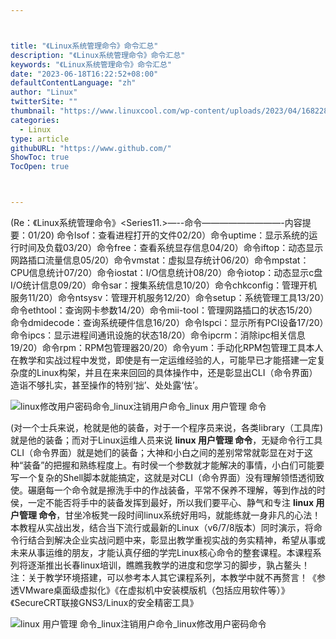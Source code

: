 ```yaml
---



title: "《Linux系统管理命令》命令汇总"
description: "《Linux系统管理命令》命令汇总"
keywords: "《Linux系统管理命令》命令汇总"
date: "2023-06-18T16:22:52+08:00"
defaultContentLanguage: "zh"
author: "Linux"
twitterSite: ""
thumbnail: "https://www.linuxcool.com/wp-content/uploads/2023/04/1682280760531_0.jpg"
categories:
  - Linux
type: article
githubURL: "https://www.github.com/"
ShowToc: true
TocOpen: true



---
```


(Re：《Linux系统管理命令》<Series11.>—--命令—————————-内容提要：01/20) 命令lsof：查看进程打开的文件02/20）命令uptime：显示系统的运行时间及负载03/20）命令free：查看系统显存信息04/20）命令iftop：动态显示网路插口流量信息05/20）命令vmstat：虚拟显存统计06/20）命令mpstat：CPU信息统计07/20）命令iostat：I/O信息统计08/20）命令iotop：动态显示c盘I/O统计信息09/20）命令sar：搜集系统信息10/20）命令chkconfig：管理开机服务11/20）命令ntsysv：管理开机服务12/20）命令setup：系统管理工具13/20）命令ethtool：查询网卡参数14/20）命令mii-tool：管理网路插口的状态15/20）命令dmidecode：查询系统硬件信息16/20）命令lspci：显示所有PCI设备17/20）命令ipcs：显示进程间通讯设施的状态18/20）命令ipcrm：消除ipc相关信息19/20）命令rpm：RPM包管理器20/20）命令yum：手动化RPM包管理工具本人在教学和实战过程中发觉，即使是有一定运维经验的人，可能早已才能搭建一定复杂度的Linux构架，并且在来来回回的具体操作中，还是彰显出CLI（命令界面）造诣不够扎实，甚至操作的特别‘拙’、处处露‘怯’。

![linux修改用户密码命令_linux注销用户命令_linux 用户管理 命令](https://www.linuxcool.com/wp-content/uploads/2023/04/1682280760531_0.jpg)

(对一个士兵来说，枪就是他的装备，对于一个程序员来说，各类library（工具库) 就是他的装备；而对于Linux运维人员来说 **linux 用户管理 命令**，无疑命令行工具CLI（命令界面）就是她们的装备；大神和小白之间的差别常常就彰显在对于这种“装备”的把握和熟练程度上。有时侯一个参数就才能解决的事情，小白们可能要写一个复杂的Shell脚本就能搞定，这就是对CLI（命令界面）没有理解领悟透彻致使。碾磨每一个命令就是擦洗手中的作战装备，平常不保养不理解，等到作战的时侯，一定不能否将手中的装备发挥到最好，所以我们要平心、静气和专注 **linux 用户管理 命令**，甘坐冷板凳一段时间linux系统好用吗，就能练就一身非凡的心法！本教程从实战出发，结合当下流行或最新的Linux（v6/7/8版本）同时演示，将命令行结合到解决企业实战问题中来，彰显出教学重视实战的务实精神，希望从事或未来从事运维的朋友，才能认真仔细的学完Linux核心命令的整套课程。本课程系列将逐渐推出长春linux培训，瞧瞧我教学的进度和您学习的脚步，孰占鳌头！注：关于教学环境搭建，可以参考本人其它课程系列，本教学中就不再赘言！《参透VMware桌面级虚拟化》《在虚拟机中安装模版机（包括应用软件等）》《SecureCRT联接GNS3/Linux的安全精密工具》

![linux 用户管理 命令_linux注销用户命令_linux修改用户密码命令](https://www.linuxcool.com/wp-content/uploads/2023/04/1682280760531_1.png)